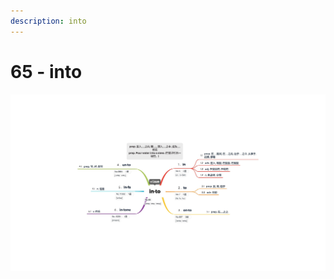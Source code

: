 ```yaml
---
description: into
---
```


# 65 - into



![Image text](https://raw.githubusercontent.com/rulinma/ai-word/master/images/65-into.jpg)


